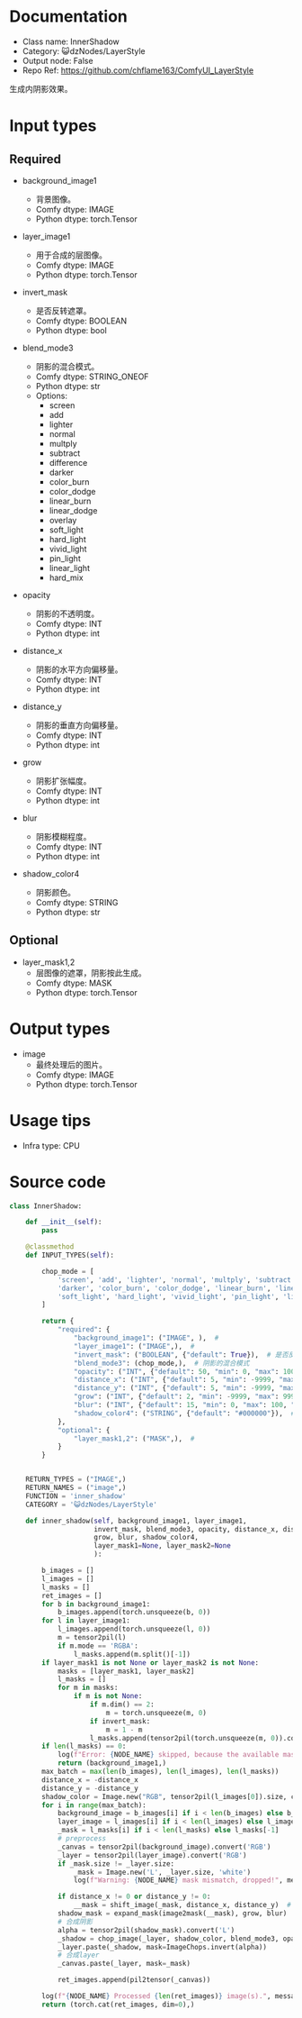 # Documentation
- Class name: InnerShadow
- Category: 😺dzNodes/LayerStyle
- Output node: False
- Repo Ref: https://github.com/chflame163/ComfyUI_LayerStyle

生成内阴影效果。

# Input types

## Required

- background_image1
    - 背景图像。
    - Comfy dtype: IMAGE
    - Python dtype: torch.Tensor

- layer_image1
    - 用于合成的层图像。
    - Comfy dtype: IMAGE
    - Python dtype: torch.Tensor

- invert_mask
    - 是否反转遮罩。
    - Comfy dtype: BOOLEAN
    - Python dtype: bool

- blend_mode3
    - 阴影的混合模式。
    - Comfy dtype: STRING_ONEOF
    - Python dtype: str
    - Options:
        - screen
        - add
        - lighter
        - normal
        - multply
        - subtract
        - difference
        - darker
        - color_burn
        - color_dodge
        - linear_burn
        - linear_dodge
        - overlay
        - soft_light
        - hard_light
        - vivid_light
        - pin_light
        - linear_light
        - hard_mix

- opacity
    - 阴影的不透明度。
    - Comfy dtype: INT
    - Python dtype: int

- distance_x
    - 阴影的水平方向偏移量。
    - Comfy dtype: INT
    - Python dtype: int

- distance_y
    - 阴影的垂直方向偏移量。
    - Comfy dtype: INT
    - Python dtype: int

- grow
    - 阴影扩张幅度。
    - Comfy dtype: INT
    - Python dtype: int

- blur
    - 阴影模糊程度。
    - Comfy dtype: INT
    - Python dtype: int

- shadow_color4
    - 阴影颜色。
    - Comfy dtype: STRING
    - Python dtype: str

## Optional

- layer_mask1,2
    - 层图像的遮罩，阴影按此生成。
    - Comfy dtype: MASK
    - Python dtype: torch.Tensor

# Output types

- image
    - 最终处理后的图片。
    - Comfy dtype: IMAGE
    - Python dtype: torch.Tensor

# Usage tips
- Infra type: CPU

# Source code
```python
class InnerShadow:

    def __init__(self):
        pass

    @classmethod
    def INPUT_TYPES(self):

        chop_mode = [
            'screen', 'add', 'lighter', 'normal', 'multply', 'subtract', 'difference',
            'darker', 'color_burn', 'color_dodge', 'linear_burn', 'linear_dodge', 'overlay',
            'soft_light', 'hard_light', 'vivid_light', 'pin_light', 'linear_light', 'hard_mix'
        ]

        return {
            "required": {
                "background_image1": ("IMAGE", ),  #
                "layer_image1": ("IMAGE",),  #
                "invert_mask": ("BOOLEAN", {"default": True}),  # 是否反转遮罩
                "blend_mode3": (chop_mode,),  # 阴影的混合模式
                "opacity": ("INT", {"default": 50, "min": 0, "max": 100, "step": 1}),  # 阴影的不透明度
                "distance_x": ("INT", {"default": 5, "min": -9999, "max": 9999, "step": 1}),  # 阴影的水平方向偏移量
                "distance_y": ("INT", {"default": 5, "min": -9999, "max": 9999, "step": 1}),  # 阴影的垂直方向偏移量
                "grow": ("INT", {"default": 2, "min": -9999, "max": 9999, "step": 1}),  # 阴影扩张幅度
                "blur": ("INT", {"default": 15, "min": 0, "max": 100, "step": 1}),  # 阴影模糊程度
                "shadow_color4": ("STRING", {"default": "#000000"}),  # 阴影颜色
            },
            "optional": {
                "layer_mask1,2": ("MASK",),  #
            }
        }


    RETURN_TYPES = ("IMAGE",)
    RETURN_NAMES = ("image",)
    FUNCTION = 'inner_shadow'
    CATEGORY = '😺dzNodes/LayerStyle'

    def inner_shadow(self, background_image1, layer_image1,
                     invert_mask, blend_mode3, opacity, distance_x, distance_y,
                     grow, blur, shadow_color4,
                     layer_mask1=None, layer_mask2=None
                     ):

        b_images = []
        l_images = []
        l_masks = []
        ret_images = []
        for b in background_image1:
            b_images.append(torch.unsqueeze(b, 0))
        for l in layer_image1:
            l_images.append(torch.unsqueeze(l, 0))
            m = tensor2pil(l)
            if m.mode == 'RGBA':
                l_masks.append(m.split()[-1])
        if layer_mask1 is not None or layer_mask2 is not None:
            masks = [layer_mask1, layer_mask2]
            l_masks = []
            for m in masks:
                if m is not None:
                    if m.dim() == 2:
                        m = torch.unsqueeze(m, 0)
                    if invert_mask:
                        m = 1 - m
                    l_masks.append(tensor2pil(torch.unsqueeze(m, 0)).convert('L'))
        if len(l_masks) == 0:
            log(f"Error: {NODE_NAME} skipped, because the available mask is not found.", message_type='error')
            return (background_image1,)
        max_batch = max(len(b_images), len(l_images), len(l_masks))
        distance_x = -distance_x
        distance_y = -distance_y
        shadow_color = Image.new("RGB", tensor2pil(l_images[0]).size, color=shadow_color4)
        for i in range(max_batch):
            background_image = b_images[i] if i < len(b_images) else b_images[-1]
            layer_image = l_images[i] if i < len(l_images) else l_images[-1]
            _mask = l_masks[i] if i < len(l_masks) else l_masks[-1]
            # preprocess
            _canvas = tensor2pil(background_image).convert('RGB')
            _layer = tensor2pil(layer_image).convert('RGB')
            if _mask.size != _layer.size:
                _mask = Image.new('L', _layer.size, 'white')
                log(f"Warning: {NODE_NAME} mask mismatch, dropped!", message_type='warning')

            if distance_x != 0 or distance_y != 0:
                __mask = shift_image(_mask, distance_x, distance_y)  # 位移
            shadow_mask = expand_mask(image2mask(__mask), grow, blur)  #扩张，模糊
            # 合成阴影
            alpha = tensor2pil(shadow_mask).convert('L')
            _shadow = chop_image(_layer, shadow_color, blend_mode3, opacity)
            _layer.paste(_shadow, mask=ImageChops.invert(alpha))
            # 合成layer
            _canvas.paste(_layer, mask=_mask)

            ret_images.append(pil2tensor(_canvas))

        log(f"{NODE_NAME} Processed {len(ret_images)} image(s).", message_type='finish')
        return (torch.cat(ret_images, dim=0),)
```